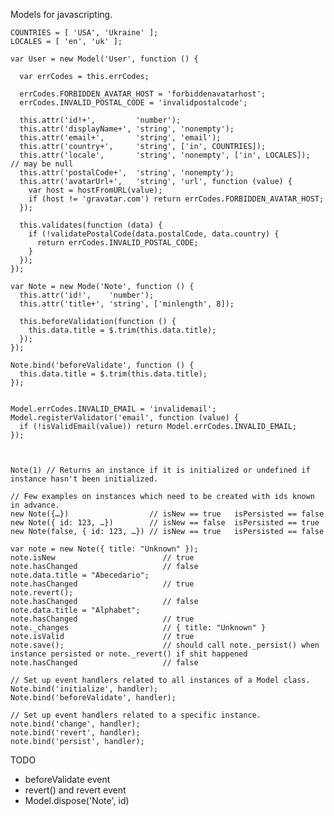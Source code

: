 Models for javascripting.


    COUNTRIES = [ 'USA', 'Ukraine' ];
    LOCALES = [ 'en', 'uk' ];

    var User = new Model('User', function () {

      var errCodes = this.errCodes;

      errCodes.FORBIDDEN_AVATAR_HOST = 'forbiddenavatarhost';
      errCodes.INVALID_POSTAL_CODE = 'invalidpostalcode';

      this.attr('id!+',         'number');
      this.attr('displayName+', 'string', 'nonempty');
      this.attr('email+',       'string', 'email');
      this.attr('country+',     'string', ['in', COUNTRIES]);
      this.attr('locale',       'string', 'nonempty', ['in', LOCALES]);  // may be null
      this.attr('postalCode+',  'string', 'nonempty');
      this.attr('avatarUrl+',   'string', 'url', function (value) {
        var host = hostFromURL(value);
        if (host != 'gravatar.com') return errCodes.FORBIDDEN_AVATAR_HOST;
      });

      this.validates(function (data) {
        if (!validatePostalCode(data.postalCode, data.country) {
          return errCodes.INVALID_POSTAL_CODE;
        }
      });
    });

    var Note = new Mode('Note', function () {
      this.attr('id!',    'number');
      this.attr('title+', 'string', ['minlength', 8]);

      this.beforeValidation(function () {
        this.data.title = $.trim(this.data.title);
      });
    });

    Note.bind('beforeValidate', function () {
      this.data.title = $.trim(this.data.title);
    });


    Model.errCodes.INVALID_EMAIL = 'invalidemail';
    Model.registerValidator('email', function (value) {
      if (!isValidEmail(value)) return Model.errCodes.INVALID_EMAIL;
    });



    Note(1) // Returns an instance if it is initialized or undefined if instance hasn't been initialized.

    // Few examples on instances which need to be created with ids known in advance.
    new Note({…})                  // isNew == true   isPersisted == false
    new Note({ id: 123, …})        // isNew == false  isPersisted == true
    new Note(false, { id: 123, …}) // isNew == true   isPersisted == false

    var note = new Note({ title: "Unknown" });
    note.isNew                        // true
    note.hasChanged                   // false
    note.data.title = "Abecedario";
    note.hasChanged                   // true
    note.revert();
    note.hasChanged                   // false
    note.data.title = "Alphabet";
    note.hasChanged                   // true
    note._changes                     // { title: "Unknown" }
    note.isValid                      // true
    note.save();                      // should call note._persist() when instance persisted or note._revert() if shit happened
    note.hasChanged                   // false

    // Set up event handlers related to all instances of a Model class.
    Note.bind('initialize', handler);
    Note.bind('beforeValidate', handler);

    // Set up event handlers related to a specific instance.
    note.bind('change', handler);
    note.bind('revert', handler);
    note.bind('persist', handler);


TODO

- beforeValidate event
- revert() and revert event
- Model.dispose('Note', id)
